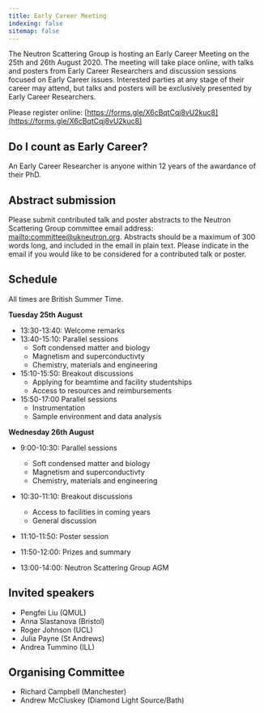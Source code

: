 ```yaml
---
title: Early Career Meeting
indexing: false
sitemap: false
---
```


The Neutron Scattering Group is hosting an Early Career Meeting on the 25th and 26th August 2020.
The meeting will take place online, with talks and posters from Early Career Researchers and discussion sessions focused on Early Career issues. 
Interested parties at any stage of their career may attend, but talks and posters will be exclusively presented by Early Career Researchers.

Please register online: [https://forms.gle/X6cBqtCqj8vU2kuc8](https://forms.gle/X6cBqtCqj8vU2kuc8)

## Do I count as Early Career?

An Early Career Researcher is anyone within 12 years of the awardance of their PhD. 

## Abstract submission

Please submit contributed talk and poster abstracts to the Neutron Scattering Group committee email address: [mailto:committee@ukneutron.org](committee@ukneutron.org). 
Abstracts should be a maximum of 300 words long, and included in the email in plain text. 
Please indicate in the email if you would like to be considered for a contributed talk or poster. 

## Schedule 

All times are British Summer Time.

**Tuesday 25th August**
- 13:30-13:40: Welcome remarks
- 13:40-15:10: Parallel sessions
  - Soft condensed matter and biology
  - Magnetism and superconductivty
  - Chemistry, materials and engineering
- 15:10-15:50: Breakout discussions
  - Applying for beamtime and facility studentships
  - Access to resources and reimbursements
- 15:50-17:00 Parallel sessions
  - Instrumentation
  - Sample environment and data analysis

**Wednesday 26th August**
- 9:00-10:30: Parallel sessions
  - Soft condensed matter and biology
  - Magnetism and superconductivty
  - Chemistry, materials and engineering
- 10:30-11:10: Breakout discussions
  - Access to facilities in coming years
  - General discussion
- 11:10-11:50: Poster session
- 11:50-12:00: Prizes and summary

- 13:00-14:00: Neutron Scattering Group AGM

## Invited speakers

- Pengfei Liu (QMUL)
- Anna Slastanova (Bristol)
- Roger Johnson (UCL)
- Julia Payne (St Andrews)
- Andrea Tummino (ILL)

## Organising Committee

- Richard Campbell (Manchester)
- Andrew McCluskey (Diamond Light Source/Bath)
